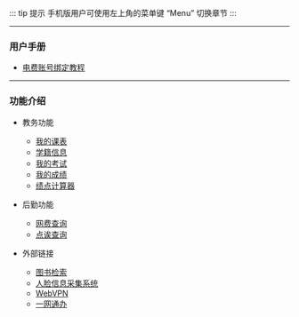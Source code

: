 ::: tip 提示
手机版用户可使用左上角的菜单键 “Menu” 切换章节
:::

---

### 用户手册

 - [电费账号绑定教程](./EMBindGuide)

---

### 功能介绍

 - 教务功能
   - [我的课表](./Functions/JiaoWu/CourseTableForStd)
   - [学籍信息](./Functions/JiaoWu/StdDetail)
   - [我的考试](./Functions/JiaoWu/StdExam)
   - [我的成绩](./Functions/JiaoWu/StdGrades)
   - [绩点计算器](./Functions/JiaoWu/GPACalculator)

 - 后勤功能
   - [网费查询](./Functions/HouQin/SchoolNetworkQuery)
   - [点诶查询](./Functions/HouQin/ElectricMeterQuery)

 - 外部链接
   - [图书检索](./Functions/ExternalLink/Library)
   - [人脸信息采集系统](./Functions/ExternalLink/Face)
   - [WebVPN](./Functions/ExternalLink/WebVPN)
   - [一网通办](./Functions/ExternalLink/NewHall)